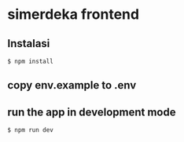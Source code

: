 # simerdeka frontend

## Instalasi

```
$ npm install

```

## copy env.example to .env

## run the app in development mode

```
$ npm run dev

```
